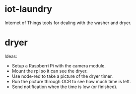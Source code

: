 # iot-laundry
Internet of Things tools for dealing with the washer and dryer.

# dryer
Ideas:
* Setup a Raspberri Pi with the camera module.
* Mount the rpi so it can see the dryer.
* Use node-red to take a picture of the dryer timer.
* Run the picture through OCR to see how much time is left.
* Send notification when the time is low (or finished).
